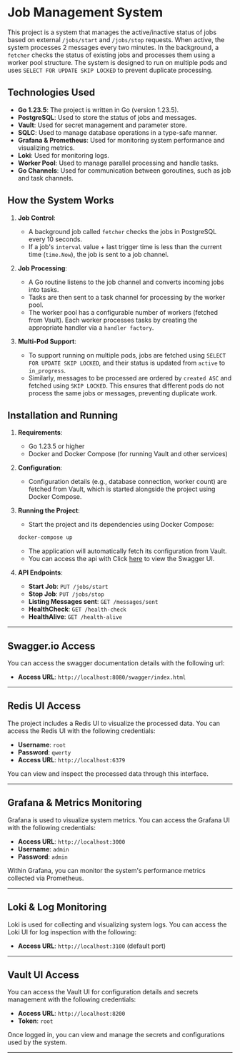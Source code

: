# Job Management System

This project is a system that manages the active/inactive status of jobs based on external `/jobs/start` and `/jobs/stop` requests. When active, the system processes 2 messages every two minutes. In the background, a `fetcher`  checks the status of existing jobs and processes them using a worker pool structure. The system is designed to run on multiple pods and uses `SELECT FOR UPDATE SKIP LOCKED` to prevent duplicate processing.

## Technologies Used

- **Go 1.23.5**: The project is written in Go (version 1.23.5).
- **PostgreSQL**: Used to store the status of jobs and messages.
- **Vault**: Used for secret management and parameter store.
- **SQLC**: Used to manage database operations in a type-safe manner.
- **Grafana & Prometheus**: Used for monitoring system performance and visualizing metrics.
- **Loki**: Used for monitoring logs.
- **Worker Pool**: Used to manage parallel processing and handle tasks.
- **Go Channels**: Used for communication between goroutines, such as job and task channels.

## How the System Works

1. **Job Control**:
   - A background job called `fetcher` checks the jobs in PostgreSQL every 10 seconds.
   - If a job's `interval` value + last trigger time is less than the current time (`time.Now`), the job is sent to a job channel.

2. **Job Processing**:
   - A Go routine listens to the job channel and converts incoming jobs into tasks.
   - Tasks are then sent to a task channel for processing by the worker pool.
   - The worker pool has a configurable number of workers (fetched from Vault). Each worker processes tasks by creating the appropriate handler via a `handler factory`.

3. **Multi-Pod Support**:
   - To support running on multiple pods, jobs are fetched using `SELECT FOR UPDATE SKIP LOCKED`, and their status is updated from `active` to `in_progress`.
   - Similarly, messages to be processed are ordered by `created ASC` and fetched using `SKIP LOCKED`. This ensures that different pods do not process the same jobs or messages, preventing duplicate work.

## Installation and Running

1. **Requirements**:
   - Go 1.23.5 or higher
   - Docker and Docker Compose (for running Vault and other services)

2. **Configuration**:
   - Configuration details (e.g., database connection, worker count) are fetched from Vault, which is started alongside the project using Docker Compose.

3. **Running the Project**:
   - Start the project and its dependencies using Docker Compose:

    ```bash
    docker-compose up
    ```

   - The application will automatically fetch its configuration from Vault.
   - You can access the api with
     Click [here](http://localhost:8080/swagger/index.html) to view the Swagger UI.

4. **API Endpoints**:
   - **Start Job**: `PUT /jobs/start`
   - **Stop Job**: `PUT /jobs/stop`
   - **Listing Messages sent**: `GET /messages/sent`
   - **HealthCheck**: `GET /health-check`
   - **HealthAlive**: `GET /health-alive`

---
## Swagger.io Access

You can access the swagger documentation details with the following url:

- **Access URL**: `http://localhost:8080/swagger/index.html`

---

## Redis UI Access

The project includes a Redis UI to visualize the processed data. You can access the Redis UI with the following credentials:

- **Username**: `root`
- **Password**: `qwerty`
- **Access URL**: `http://localhost:6379`

You can view and inspect the processed data through this interface.

---

## Grafana & Metrics Monitoring

Grafana is used to visualize system metrics. You can access the Grafana UI with the following credentials:

- **Access URL**: `http://localhost:3000`
- **Username**: `admin`
- **Password**: `admin`

Within Grafana, you can monitor the system's performance metrics collected via Prometheus.

---

## Loki & Log Monitoring

Loki is used for collecting and visualizing system logs. You can access the Loki UI for log inspection with the following:

- **Access URL**: `http://localhost:3100` (default port)

---

## Vault UI Access

You can access the Vault UI for configuration details and secrets management with the following credentials:

- **Access URL**: `http://localhost:8200`
- **Token**: `root`

Once logged in, you can view and manage the secrets and configurations used by the system.

---
